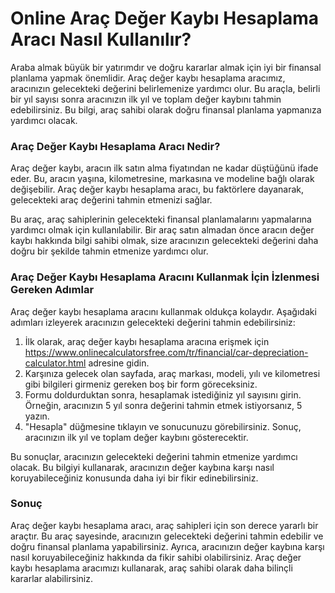 Online Araç Değer Kaybı Hesaplama Aracı Nasıl Kullanılır?
=========================================================

Araba almak büyük bir yatırımdır ve doğru kararlar almak için iyi bir finansal planlama yapmak önemlidir. Araç değer kaybı hesaplama aracımız, aracınızın gelecekteki değerini belirlemenize yardımcı olur. Bu araçla, belirli bir yıl sayısı sonra aracınızın ilk yıl ve toplam değer kaybını tahmin edebilirsiniz. Bu bilgi, araç sahibi olarak doğru finansal planlama yapmanıza yardımcı olacak.

### Araç Değer Kaybı Hesaplama Aracı Nedir?

Araç değer kaybı, aracın ilk satın alma fiyatından ne kadar düştüğünü ifade eder. Bu, aracın yaşına, kilometresine, markasına ve modeline bağlı olarak değişebilir. Araç değer kaybı hesaplama aracı, bu faktörlere dayanarak, gelecekteki araç değerini tahmin etmenizi sağlar.

Bu araç, araç sahiplerinin gelecekteki finansal planlamalarını yapmalarına yardımcı olmak için kullanılabilir. Bir araç satın almadan önce aracın değer kaybı hakkında bilgi sahibi olmak, size aracınızın gelecekteki değerini daha doğru bir şekilde tahmin etmenize yardımcı olur.

### Araç Değer Kaybı Hesaplama Aracını Kullanmak İçin İzlenmesi Gereken Adımlar

Araç değer kaybı hesaplama aracını kullanmak oldukça kolaydır. Aşağıdaki adımları izleyerek aracınızın gelecekteki değerini tahmin edebilirsiniz:

1. İlk olarak, araç değer kaybı hesaplama aracına erişmek için <https://www.onlinecalculatorsfree.com/tr/financial/car-depreciation-calculator.html> adresine gidin.
2. Karşınıza gelecek olan sayfada, araç markası, modeli, yılı ve kilometresi gibi bilgileri girmeniz gereken boş bir form göreceksiniz.
3. Formu doldurduktan sonra, hesaplamak istediğiniz yıl sayısını girin. Örneğin, aracınızın 5 yıl sonra değerini tahmin etmek istiyorsanız, 5 yazın.
4. "Hesapla" düğmesine tıklayın ve sonucunuzu görebilirsiniz. Sonuç, aracınızın ilk yıl ve toplam değer kaybını gösterecektir.

Bu sonuçlar, aracınızın gelecekteki değerini tahmin etmenize yardımcı olacak. Bu bilgiyi kullanarak, aracınızın değer kaybına karşı nasıl koruyabileceğiniz konusunda daha iyi bir fikir edinebilirsiniz.

### Sonuç

Araç değer kaybı hesaplama aracı, araç sahipleri için son derece yararlı bir araçtır. Bu araç sayesinde, aracınızın gelecekteki değerini tahmin edebilir ve doğru finansal planlama yapabilirsiniz. Ayrıca, aracınızın değer kaybına karşı nasıl koruyabileceğiniz hakkında da fikir sahibi olabilirsiniz. Araç değer kaybı hesaplama aracımızı kullanarak, araç sahibi olarak daha bilinçli kararlar alabilirsiniz.